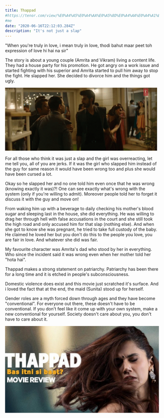 ```yaml
---
title: Thappad
#https://tenor.com/view/%E0%A4%A5%E0%A4%AA%E0%A5%8D%E0%A4%AA%E0%A4%A1%E0%A4%BC-%E0%A4%A4%E0%A4%BE%E0%A4%AA%E0%A4%B8%E0%A5%80%E0%A4%AA%E0%A4%A8%E0%A5%8D%E0%A4%A8%E0%A5%82-%E0%A4%AA%E0%A4%BE%E0%A4%B5%E0%A5%87%E0%A4%B2%E0%A4%97%E0%A5%81%E0%A4%B2%E0%A4%BE%E0%A4%9F%E0%A5%80-thappad-slap-gif-16430854
#me
date: "2020-06-16T22:12:03.284Z"
description: "It's not just a slap"
---
```


"When you're truly in love, i mean truly in love, thodi bahut maar peet toh expression of love hi hai na sir"

The story is about a young couple (Amrita and Vikram) living a content life. They had a house party for his promotion. He got angry on a work issue and started fighting with his superior and Amrita started to pull him away to stop the fight. He slapped her. She decided to divorce him and the things got ugly.

![Thappad](./thappad.gif)

For all those who think it was just a slap and the girl was overreacting, let me tell you, all of you are jerks. If it was the girl who slapped him instead of the guy for same reason it would have been wrong too and plus she would have been cursed a lot.

Okay so he slapped her and no one told him even once that he was wrong (knowing exactly it was)?! One can see exactly what's wrong with the system (only if you're willing to admit). Moreover people told her to forget it discuss it with the guy and move on!

From waking him up with a beverage to daily checking his mother's blood sugar and sleeping last in the house, she did everything. He was willing to drag her through hell with false accusations in the court and she still took the high road and only accused him for that slap (nothing else). And when she got to know she was pregnant, he tried to take full custody of the baby. He claimed he loved her but you don't do this to the people you love, you are fair in love. And whatever she did was fair.

My favourite character was Amrita's dad who stood by her in everything. Who since the incident said it was wrong even when her mother told her "hota hai".

Thappad makes a strong statement on patriarchy. Patriarchy has been there for a long time and it is etched in people's subconsciousness.

Domestic violence does exist and this movie just scratched it's surface. And i loved the fact that at the end, the maid (Sunita) stood up for herself.

Gender roles are a myth forced down through ages and they have become "conventional". For everyone out there, these doesn't have to be conventional. If you don't feel like it come up with your own system, make a new conventional for yourself. Society doesn't care about you, you don't have to care about it.

![Thappad](./thappad.jpg)
